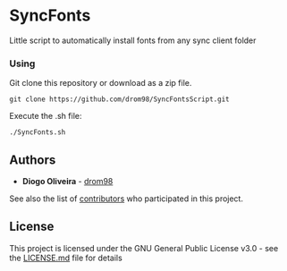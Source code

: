 # SyncFonts

Little script to automatically install fonts from any sync client folder

### Using

Git clone this repository or download as a zip file.

```
git clone https://github.com/drom98/SyncFontsScript.git
```
Execute the .sh file:
```
./SyncFonts.sh
```
## Authors

* **Diogo Oliveira** - [drom98](https://github.com/drom98)

See also the list of [contributors](https://github.com/your/project/contributors) who participated in this project.

## License

This project is licensed under the GNU General Public License v3.0 - see the [LICENSE.md](LICENSE.md) file for details
